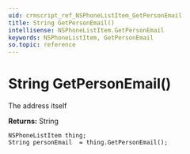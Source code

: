 ```yaml
---
uid: crmscript_ref_NSPhoneListItem_GetPersonEmail
title: String GetPersonEmail()
intellisense: NSPhoneListItem.GetPersonEmail
keywords: NSPhoneListItem, GetPersonEmail
so.topic: reference
---
```


# String GetPersonEmail()

The address itself

**Returns:** String

```crmscript
NSPhoneListItem thing;
String personEmail  = thing.GetPersonEmail();
```

